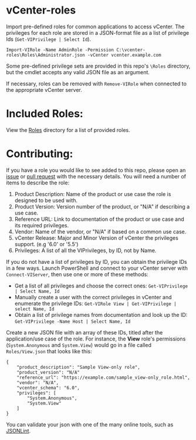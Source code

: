 # vCenter-roles
Import pre-defined roles for common applications to access vCenter. The privileges for each role are stored in a JSON-format file as a list of privilege Ids (`Get-VIPrivilege | Select Id`).

    Import-VIRole -Name AdminRole -Permission C:\vcenter-roles\Roles\Administrator.json -vCenter vcenter.example.com

Some pre-defined privilege sets are provided in this repo's `\Roles` directory, but the cmdlet accepts any valid JSON file as an argument.

If necessary, roles can be removed with `Remove-VIRole` when connected to the appropriate vCenter server.

# Included Roles:

View the [Roles](Roles) directory for a list of provided roles.

# Contributing:

If you have a role you would like to see added to this repo, please open an [issue](https://github.com/rnelson0/vCenter-roles/issues) or [pull request](https://github.com/rnelson0/vCenter-roles/pulls) with the necessary details. You will need a number of items to describe the role:

1. Product Description: Name of the product or use case the role is designed to be used with.
1. Product Version: Version number of the product, or "N/A" if describing a use case.
1. Reference URL: Link to documentation of the product or use case and its required privileges.
1. Vendor: Name of the vendor, or "N/A" if based on a common use case.
1. vCenter Release: Major and Minor Version of vCenter the privileges support. (e.g '6.0' or '5.5')
1. Privileges: A list of all the VIPrivileges, by ID, not by Name.

If you do not have a list of privileges by ID, you can obtain the privilege IDs in a few ways. Launch PowerShell and connect to your vCenter server with `Connect-VIServer`, then use one or more of these methods:

* Get a list of all privileges and choose the correct ones: `Get-VIPrivilege | Select Name, Id`
* Manually create a user with the correct privileges in vCenter and enumerate the privilege IDs: `Get-VIRole View | Get-VIPrivilege | select Name, Id`
* Obtain a list of privilege names from documentation and look up the ID: `Get-VIPrivilege -Name Host | Select Name, Id`

Create a new JSON file with an array of these IDs, titled after the application/use case of the role. For instance, the **View** role's permissions (`System.Anonymous` and `System.View`) would go in a file called `Roles/View.json` that looks like this:

	{
		"product_description": "Sample View-only role",
		"product_version": "N/A"
		"reference_url": "https://example.com/sample_view-only_role.html",
		"vendor": "N/A",
		"vcenter_schema": "6.0",
		"privileges": [
			"System.Anonymous",
			"System.View"
		]
	}

You can validate your json with one of the many online tools, such as [JSONLint](http://jsonlint.com/).
